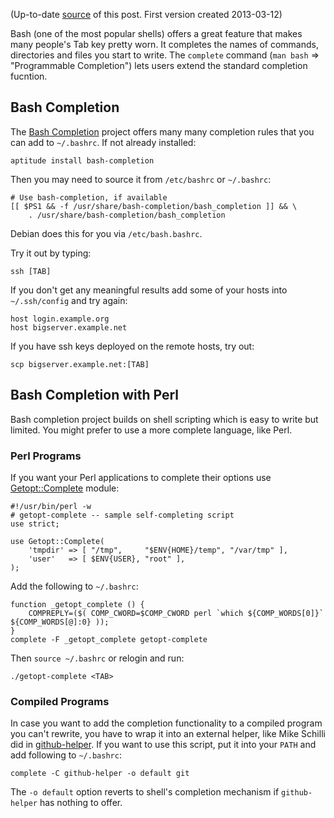 (Up-to-date [source](https://github.com/jreisinger/blog/blob/master/posts/shell-completion.md) of this post. First version created 2013-03-12)

Bash (one of the most popular shells) offers a great feature that makes many people's Tab key pretty worn. It completes the names of commands, directories and files you start to write. The `complete` command (`man bash` => "Programmable Completion") lets users extend the standard completion fucntion.

## Bash Completion

The [Bash Completion](http://bash-completion.alioth.debian.org/) project offers many many completion rules that you can add to `~/.bashrc`. If not already installed:

    aptitude install bash-completion

Then you may need to source it from `/etc/bashrc` or `~/.bashrc`:

    # Use bash-completion, if available
    [[ $PS1 && -f /usr/share/bash-completion/bash_completion ]] && \
        . /usr/share/bash-completion/bash_completion

Debian does this for you via `/etc/bash.bashrc`. 

Try it out by typing:

    ssh [TAB]
    
If you don't get any meaningful results add some of your hosts into `~/.ssh/config` and try again:

    host login.example.org
    host bigserver.example.net
    
If you have ssh keys deployed on the remote hosts, try out:

    scp bigserver.example.net:[TAB]

## Bash Completion with Perl

Bash completion project builds on shell scripting which is easy to write but limited. You might prefer to use a more complete language, like Perl. 

### Perl Programs

If you want your Perl applications to complete their options use [Getopt::Complete](https://metacpan.org/module/Getopt::Complete) module:

    #!/usr/bin/perl -w
    # getopt-complete -- sample self-completing script
    use strict;

    use Getopt::Complete(
        'tmpdir' => [ "/tmp",     "$ENV{HOME}/temp", "/var/tmp" ],
        'user'   => [ $ENV{USER}, "root" ],
    );

Add the following to `~/.bashrc`:

    function _getopt_complete () {
        COMPREPLY=($( COMP_CWORD=$COMP_CWORD perl `which ${COMP_WORDS[0]}` ${COMP_WORDS[@]:0} ));
    }
    complete -F _getopt_complete getopt-complete

Then `source ~/.bashrc` or relogin and run:

    ./getopt-complete <TAB>


### Compiled Programs

In case you want to add the completion functionality to a compiled program you can't rewrite, you have to wrap it into an external helper, like Mike Schilli did in [github-helper](https://github.com/jreisinger/varia/blob/master/github-helper). If you want to use this script, put it into your `PATH` and add following to `~/.bashrc`:

    complete -C github-helper -o default git
    
The `-o default` option reverts to shell's completion mechanism if `github-helper` has nothing to offer.
